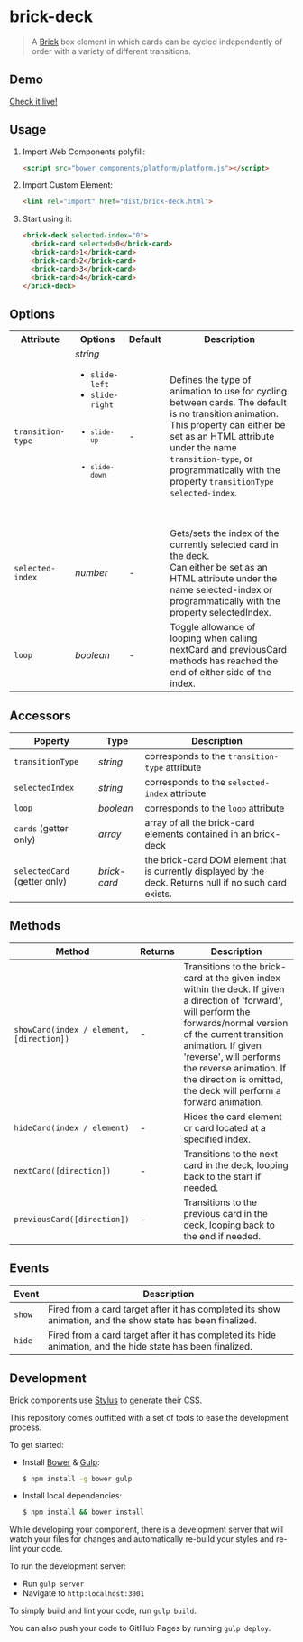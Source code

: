 # brick-deck

> A [Brick](https://github.com/mozbrick/brick/) box element in which cards can be cycled independently of order with a variety of different transitions.

## Demo

[Check it live!](http://mozbrick.github.io/brick-deck)

## Usage

1. Import Web Components polyfill:

    ```html
    <script src="bower_components/platform/platform.js"></script>
    ```

2. Import Custom Element:

    ```html
    <link rel="import" href="dist/brick-deck.html">
    ```

3. Start using it:

    ```html
    <brick-deck selected-index="0">
      <brick-card selected>0</brick-card>
      <brick-card>1</brick-card>
      <brick-card>2</brick-card>
      <brick-card>3</brick-card>
      <brick-card>4</brick-card>
    </brick-deck>
    ```

## Options
<table>
  <tr>
    <th>Attribute</th>
    <th>Options</th>
    <th>Default</th>
    <th>Description</th>
  </tr>
  <tr>
    <td><code>transition-type</code></td>
    <td>
      <i>string</i>
      <ul>
        <li><code>slide-left</code></li>
        <li><code>slide-right</li>
        <li><code>slide-up</code></li>
        <li><code>slide-down</code></li>
      </ul>
    </td>
    <td>-</td>
    <td>
      Defines the type of animation to use for cycling between cards. 
      The default is no transition animation.
      <br>
      This property can either be set as an HTML attribute under the name <code>transition-type</code>,
      or programmatically with the property <code>transitionType</code> <code>selected-index</code>.
    </td>
  </tr>
  <tr>
    <td><code>selected-index</code></td>
    <td>
      <i>number</i>
    </td>
    <td>-</td>
    <td>
      Gets/sets the index of the currently selected card in the deck.
      <br>
      Can either be set as an HTML attribute under the name selected-index or programmatically with the property selectedIndex.
    </td>
  </tr>
  <tr>
    <td><code>loop</code></td>
    <td>
      <i>boolean</i>
    </td>
    <td>-</td>
    <td>
      Toggle allowance of looping when calling nextCard and previousCard methods has reached the end of either side of the index.    
    </td>
  </tr>
</table>

## Accessors

Poperty               | Type      | Description
---                   | ---       | ---
`transitionType`      | *string*  | corresponds to the `transition-type` attribute 
`selectedIndex`       | *string*  | corresponds to the `selected-index` attribute 
`loop`                | *boolean* | corresponds to the `loop` attribute 
`cards` (getter only) | *array*   | array of all the brick-card elements contained in an brick-deck
`selectedCard` (getter only) | *brick-card* | the brick-card DOM element that is currently displayed by the deck. Returns null if no such card exists.

## Methods

Method                                    | Returns     | Description
---                                       | ---         | ---
`showCard(index / element, [direction])`  | -           | Transitions to the brick-card at the given index within the deck. If given a direction of 'forward', will perform the forwards/normal version of the current transition animation. If given 'reverse', will performs the reverse animation. If the direction is omitted, the deck will perform a forward animation.
`hideCard(index / element)`               | -           | Hides the card element or card located at a specified index.
`nextCard([direction])`                   | -           | Transitions to the next card in the deck, looping back to the start if needed.
`previousCard([direction])`               | -           | Transitions to the previous card in the deck, looping back to the end if needed.

## Events

Event         | Description
---           | ---
`show`        | Fired from a card target after it has completed its show animation, and the show state has been finalized.
`hide`        | Fired from a card target after it has completed its hide animation, and the hide state has been finalized.

## Development

Brick components use [Stylus](http://learnboost.github.com/stylus/) to generate their CSS.

This repository comes outfitted with a set of tools to ease the development process.

To get started:

* Install [Bower](http://bower.io/) & [Gulp](http://gulpjs.com/):

    ```sh
    $ npm install -g bower gulp
    ```

* Install local dependencies:

    ```sh
    $ npm install && bower install
    ```

While developing your component, there is a development server that will watch your files for changes and automatically re-build your styles and re-lint your code.

To run the development server:

* Run `gulp server`
* Navigate to `http:localhost:3001`

To simply build and lint your code, run `gulp build`.

You can also push your code to GitHub Pages by running `gulp deploy`.
